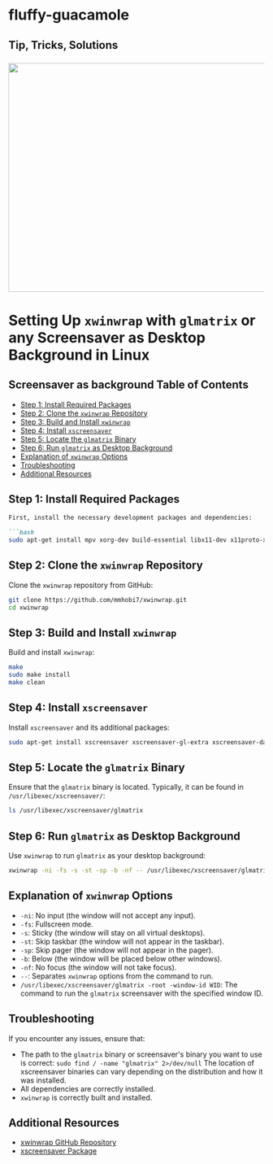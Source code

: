 # fluffy-guacamole
## Tip, Tricks, Solutions
### <img src="https://github.com/user-attachments/assets/8f488d3f-bc6f-40b6-a4e6-c321056bbf9e" data-canonical-src="https://github.com/user-attachments/assets/8f488d3f-bc6f-40b6-a4e6-c321056bbf9e" width="720" height="450" />

# Setting Up `xwinwrap` with `glmatrix` or any Screensaver as Desktop Background in Linux

## Screensaver as background Table of Contents

- [Step 1: Install Required Packages](#step-1-install-required-packages)
- [Step 2: Clone the `xwinwrap` Repository](#step-2-clone-the-xwinwrap-repository)
- [Step 3: Build and Install `xwinwrap`](#step-3-build-and-install-xwinwrap)
- [Step 4: Install `xscreensaver`](#step-4-install-xscreensaver)
- [Step 5: Locate the `glmatrix` Binary](#step-5-locate-the-glmatrix-binary)
- [Step 6: Run `glmatrix` as Desktop Background](#step-6-run-glmatrix-as-desktop-background)
- [Explanation of `xwinwrap` Options](#explanation-of-xwinwrap-options)
- [Troubleshooting](#troubleshooting)
- [Additional Resources](#additional-resources)

## Step 1: Install Required Packages

```markdown
First, install the necessary development packages and dependencies:

```bash
sudo apt-get install mpv xorg-dev build-essential libx11-dev x11proto-xext-dev libxrender-dev libxext-dev
```

## Step 2: Clone the `xwinwrap` Repository

Clone the `xwinwrap` repository from GitHub:

```bash
git clone https://github.com/mmhobi7/xwinwrap.git
cd xwinwrap
```

## Step 3: Build and Install `xwinwrap`

Build and install `xwinwrap`:

```bash
make
sudo make install
make clean
```

## Step 4: Install `xscreensaver`

Install `xscreensaver` and its additional packages:

```bash
sudo apt-get install xscreensaver xscreensaver-gl-extra xscreensaver-data-extra
```

## Step 5: Locate the `glmatrix` Binary

Ensure that the `glmatrix` binary is located. Typically, it can be found in `/usr/libexec/xscreensaver/`:

```bash
ls /usr/libexec/xscreensaver/glmatrix
```

## Step 6: Run `glmatrix` as Desktop Background

Use `xwinwrap` to run `glmatrix` as your desktop background:

```bash
xwinwrap -ni -fs -s -st -sp -b -nf -- /usr/libexec/xscreensaver/glmatrix -root -window-id WID
```

## Explanation of `xwinwrap` Options

- `-ni`: No input (the window will not accept any input).
- `-fs`: Fullscreen mode.
- `-s`: Sticky (the window will stay on all virtual desktops).
- `-st`: Skip taskbar (the window will not appear in the taskbar).
- `-sp`: Skip pager (the window will not appear in the pager).
- `-b`: Below (the window will be placed below other windows).
- `-nf`: No focus (the window will not take focus).
- `--`: Separates `xwinwrap` options from the command to run.
- `/usr/libexec/xscreensaver/glmatrix -root -window-id WID`: The command to run the `glmatrix` screensaver with the specified window ID.

## Troubleshooting

If you encounter any issues, ensure that:
- The path to the `glmatrix` binary or screensaver's binary you want to use is correct:
  `sudo find / -name "glmatrix" 2>/dev/null`
The location of xscreensaver binaries can vary depending on the distribution and how it was installed.
- All dependencies are correctly installed.
- `xwinwrap` is correctly built and installed.

## Additional Resources

- [xwinwrap GitHub Repository](https://github.com/mmhobi7/xwinwrap)
- [xscreensaver Package](https://packages.ubuntu.com/xscreensaver)
